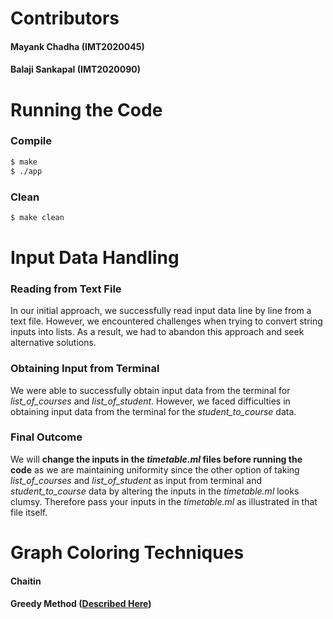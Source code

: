 # Contributors
#### Mayank Chadha (IMT2020045)
#### Balaji Sankapal (IMT2020090)

# Running the Code

### Compile
```bash
$ make
$ ./app
```

### Clean
```bash
$ make clean
```

# Input Data Handling
### Reading from Text File
In our initial approach, we successfully read input data line by line from a text file. However, we encountered challenges when trying to convert string inputs into lists. As a result, we had to abandon this approach and seek alternative solutions.

### Obtaining Input from Terminal
We were able to successfully obtain input data from the terminal for *list_of_courses* and *list_of_student*. However, we faced difficulties in obtaining input data from the terminal for the *student_to_course* data.

### Final Outcome 
We will **change the inputs in the *timetable.ml* files before running the code** as we are maintaining uniformity since the other option of taking *list_of_courses* and *list_of_student* as input from terminal and *student_to_course* data by altering the inputs in the *timetable.ml* looks clumsy. Therefore pass your inputs in the *timetable.ml* as illustrated in that file itself.

# Graph Coloring Techniques

#### Chaitin
#### Greedy Method ([Described Here](https://www.geeksforgeeks.org/graph-coloring-set-2-greedy-algorithm/))

